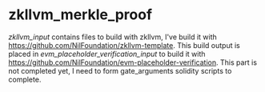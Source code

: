 # zkllvm_merkle_proof
*zkllvm_input* contains files to build with zkllvm,  I've build it with https://github.com/NilFoundation/zkllvm-template. This build output is placed in *evm_placeholder_verification_input* to build it with https://github.com/NilFoundation/evm-placeholder-verification. This part is not completed yet, I need to form gate_arguments solidity scripts to complete.
